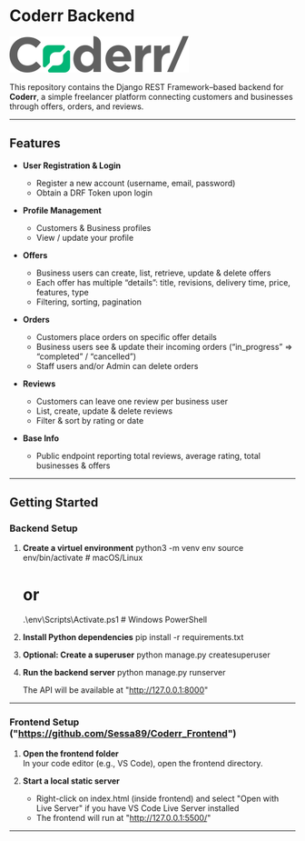 # Coderr Backend

![Coderr Logo](logo_coderr.svg)

This repository contains the Django REST Framework–based backend for **Coderr**, a simple freelancer platform connecting customers and businesses through offers, orders, and reviews.

---

## Features

- **User Registration & Login**  
  - Register a new account (username, email, password)
  - Obtain a DRF Token upon login

- **Profile Management**  
  - Customers & Business profiles  
  - View / update your profile  

- **Offers**  
  - Business users can create, list, retrieve, update & delete offers  
  - Each offer has multiple “details”: title, revisions, delivery time, price, features, type  
  - Filtering, sorting, pagination

- **Orders**  
  - Customers place orders on specific offer details  
  - Business users see & update their incoming orders (“in_progress” => “completed” / “cancelled”)  
  - Staff users and/or Admin can delete orders 

- **Reviews**  
  - Customers can leave one review per business user  
  - List, create, update & delete reviews  
  - Filter & sort by rating or date

- **Base Info**  
  - Public endpoint reporting total reviews, average rating, total businesses & offers

---

## Getting Started

### Backend Setup

1. **Create a virtuel environment**
    python3 -m venv env
    source env/bin/activate   # macOS/Linux
    # or
    .\env\Scripts\Activate.ps1  # Windows PowerShell

2. **Install Python dependencies**
    pip install -r requirements.txt

3. **Optional: Create a superuser**
    python manage.py createsuperuser

4. **Run the backend server**
    python manage.py runserver

    The API will be available at "http://127.0.0.1:8000"

---

### Frontend Setup ("https://github.com/Sessa89/Coderr_Frontend")

1. **Open the frontend folder**  
    In your code editor (e.g., VS Code), open the frontend directory.

2. **Start a local static server**
    - Right-click on index.html (inside frontend) and select "Open with Live Server" if you have VS Code Live Server installed
    - The frontend will run at "http://127.0.0.1:5500/"

---